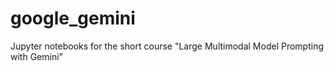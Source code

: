 # google_gemini
Jupyter notebooks for the short course "Large Multimodal Model Prompting with Gemini"
